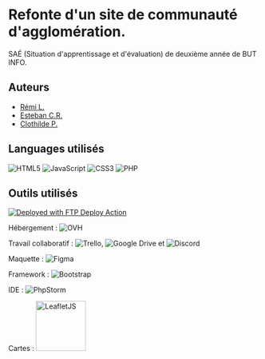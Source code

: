 # Refonte d'un site de communauté d'agglomération.

SAÉ (Situation d'apprentissage et d'évaluation) de deuxième année de BUT INFO.


## Auteurs

- [Rémi L.](https://github.com/remi-lem)
- [Esteban C.R.](https://github.com/EstebanCRz)
- [Clothilde P.](https://github.com/TorielLink)

## Languages utilisés

![HTML5](https://img.shields.io/badge/html5-%23E34F26.svg?style=for-the-badge&logo=html5&logoColor=white)
![JavaScript](https://img.shields.io/badge/javascript-%23323330.svg?style=for-the-badge&logo=javascript&logoColor=%23F7DF1E)
![CSS3](https://img.shields.io/badge/css3-%231572B6.svg?style=for-the-badge&logo=css3&logoColor=white)
![PHP](https://img.shields.io/badge/php-%23777BB4.svg?style=for-the-badge&logo=php&logoColor=white)

## Outils utilisés

[<img alt="Deployed with FTP Deploy Action" src="https://img.shields.io/badge/Deployed With-FTP DEPLOY ACTION-%3CCOLOR%3E?style=for-the-badge&color=0077b6">](https://github.com/SamKirkland/FTP-Deploy-Action)

Hébergement : ![OVH](https://img.shields.io/badge/ovh-%23123F6D.svg?style=for-the-badge&logo=ovh&logoColor=#123F6D)

Travail collaboratif : ![Trello](https://img.shields.io/badge/Trello-%23026AA7.svg?style=for-the-badge&logo=Trello&logoColor=white), ![Google Drive](https://img.shields.io/badge/Google%20Drive-4285F4?style=for-the-badge&logo=googledrive&logoColor=white) et ![Discord](https://img.shields.io/badge/Discord-%235865F2.svg?style=for-the-badge&logo=discord&logoColor=white)

Maquette : ![Figma](https://img.shields.io/badge/figma-%23F24E1E.svg?style=for-the-badge&logo=figma&logoColor=white)

Framework : ![Bootstrap](https://img.shields.io/badge/bootstrap-%238511FA.svg?style=for-the-badge&logo=bootstrap&logoColor=white)

IDE : ![PhpStorm](https://img.shields.io/badge/phpstorm-143?style=for-the-badge&logo=phpstorm&logoColor=black&color=black&labelColor=darkorchid)

Cartes : <img src="https://leafletjs.com/docs/images/logo.png" alt="LeafletJS" width="100"/>

